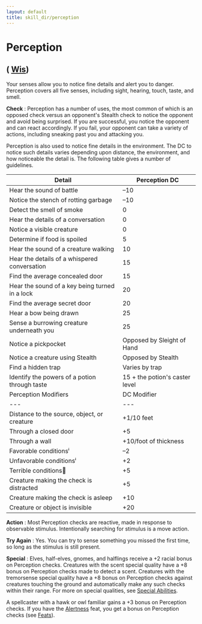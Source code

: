 ```yaml
---
layout: default
title: skill_dir/perception
---
```

# Perception

## ( [Wis](../gettingStarted#_wisdom))

Your senses allow you to notice fine details and alert you to danger. Perception covers all five senses, including sight, hearing, touch, taste, and smell.

**Check** : Perception has a number of uses, the most common of which is an opposed check versus an opponent's Stealth check to notice the opponent and avoid being surprised. If you are successful, you notice the opponent and can react accordingly. If you fail, your opponent can take a variety of actions, including sneaking past you and attacking you.

Perception is also used to notice fine details in the environment. The DC to notice such details varies depending upon distance, the environment, and how noticeable the detail is. The following table gives a number of guidelines.

| Detail | Perception DC |
| --- | --- |
| Hear the sound of battle | –10 |
| Notice the stench of rotting garbage | –10 |
| Detect the smell of smoke | 0 |
| Hear the details of a conversation | 0 |
| Notice a visible creature | 0 |
| Determine if food is spoiled | 5 |
| Hear the sound of a creature walking | 10 |
| Hear the details of a whispered conversation | 15 |
| Find the average concealed door | 15 |
| Hear the sound of a key being turned in a lock | 20 |
| Find the average secret door | 20 |
| Hear a bow being drawn | 25 |
| Sense a burrowing creature underneath you | 25 |
| Notice a pickpocket | Opposed by Sleight of Hand |
| Notice a creature using Stealth | Opposed by Stealth |
| Find a hidden trap | Varies by trap |
| Identify the powers of a potion through taste | 15 + the potion's caster level |
| Perception Modifiers | DC Modifier |
| --- | --- |
| Distance to the source, object, or creature | +1/10 feet |
| Through a closed door | +5 |
| Through a wall | +10/foot of thickness |
| Favorable conditionsⁱ | –2 |
| Unfavorable conditionsⁱ | +2 |
| Terrible conditions⁲ | +5 |
| Creature making the check is distracted | +5 |
| Creature making the check is asleep | +10 |
| Creature or object is invisible | +20 |

**Action** : Most Perception checks are reactive, made in response to observable stimulus. Intentionally searching for stimulus is a move action.

**Try Again** : Yes. You can try to sense something you missed the first time, so long as the stimulus is still present.

**Special** : Elves, half-elves, gnomes, and halflings receive a +2 racial bonus on Perception checks. Creatures with the scent special quality have a +8 bonus on Perception checks made to detect a scent. Creatures with the tremorsense special quality have a +8 bonus on Perception checks against creatures touching the ground and automatically make any such checks within their range. For more on special qualities, see [Special Abilities](../glossary#_appendix-1-special-abilities).

A spellcaster with a hawk or owl familiar gains a +3 bonus on Perception checks. If you have the [Alertness](../feats#_alertness) feat, you get a bonus on Perception checks (see [Feats](../feats)).

